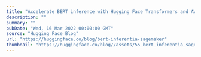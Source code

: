 ```yaml
---
title: "Accelerate BERT inference with Hugging Face Transformers and AWS inferentia"
description: ""
summary: ""
pubDate: "Wed, 16 Mar 2022 00:00:00 GMT"
source: "Hugging Face Blog"
url: "https://huggingface.co/blog/bert-inferentia-sagemaker"
thumbnail: "https://huggingface.co/blog//assets/55_bert_inferentia_sagemaker/thumbnail.png"
---
```


